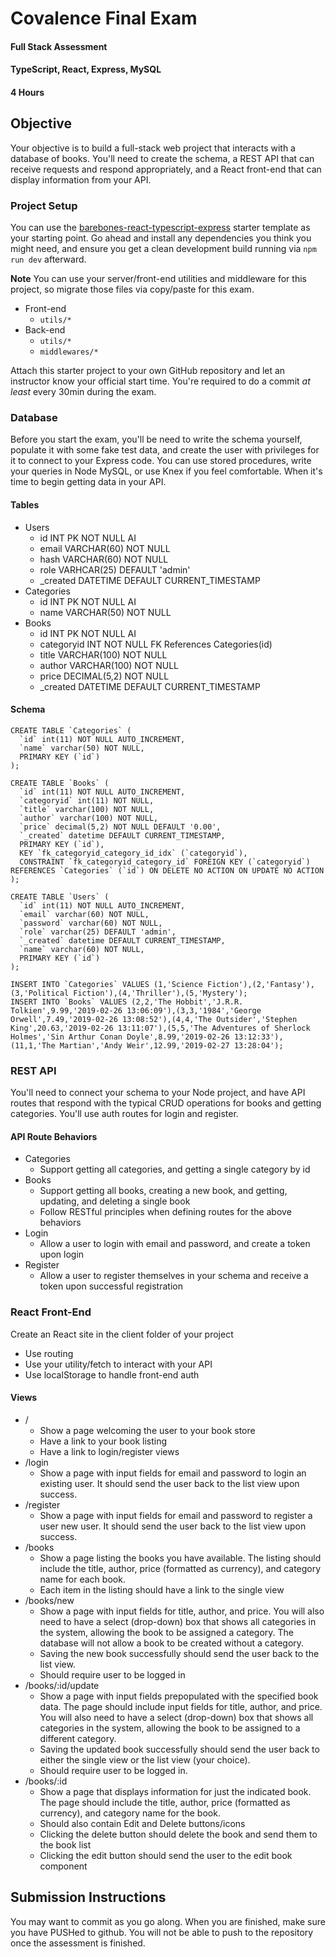 # Covalence Final Exam
#### Full Stack Assessment
#### TypeScript, React, Express, MySQL
#### 4 Hours

## Objective
Your objective is to build a full-stack web project that interacts with a database of books.  You'll need to create the schema, a REST API that can receive requests and respond appropriately, and a React front-end that can display information from your API.

### Project Setup
You can use the [barebones-react-typescript-express](https://github.com/covalence-io/barebones-react-typescript-express) starter template as your starting point.  Go ahead and install any dependencies you think you might need, and ensure you get a clean development build running via `npm run dev` afterward.

**Note** You can use your server/front-end utilities and middleware for this project, so migrate those files via copy/paste for this exam.
 - Front-end
	 - `utils/*`
- Back-end
	- `utils/*`
	- `middlewares/*`

Attach this starter project to your own GitHub repository and let an instructor know your official start time.  You're required to do a commit *at least* every 30min during the exam.

### Database
Before you start the exam, you'll be need to write the schema yourself, populate it with some fake test data, and create the user with privileges for it to connect to your Express code.  You can use stored procedures, write your queries in Node MySQL, or use Knex if you feel comfortable. When it's time to begin getting data in your API.

#### Tables
* Users
	* id INT PK NOT NULL AI
	* email VARCHAR(60) NOT NULL
	* hash VARCHAR(60) NOT NULL
	* role VARHCAR(25) DEFAULT 'admin'
	* _created DATETIME DEFAULT CURRENT_TIMESTAMP
* Categories
	* id INT PK NOT NULL AI
	* name VARCHAR(50) NOT NULL
* Books
	* id INT PK NOT NULL AI
	* categoryid INT NOT NULL FK References Categories(id)
	* title VARCHAR(100) NOT NULL
	* author VARCHAR(100) NOT NULL
	* price DECIMAL(5,2) NOT NULL
	* _created DATETIME DEFAULT CURRENT_TIMESTAMP

#### Schema
```
CREATE TABLE `Categories` (
  `id` int(11) NOT NULL AUTO_INCREMENT,
  `name` varchar(50) NOT NULL,
  PRIMARY KEY (`id`)
);

CREATE TABLE `Books` (
  `id` int(11) NOT NULL AUTO_INCREMENT,
  `categoryid` int(11) NOT NULL,
  `title` varchar(100) NOT NULL,
  `author` varchar(100) NOT NULL,
  `price` decimal(5,2) NOT NULL DEFAULT '0.00',
  `_created` datetime DEFAULT CURRENT_TIMESTAMP,
  PRIMARY KEY (`id`),
  KEY `fk_categoryid_category_id_idx` (`categoryid`),
  CONSTRAINT `fk_categoryid_category_id` FOREIGN KEY (`categoryid`) REFERENCES `Categories` (`id`) ON DELETE NO ACTION ON UPDATE NO ACTION
);

CREATE TABLE `Users` (
  `id` int(11) NOT NULL AUTO_INCREMENT,
  `email` varchar(60) NOT NULL,
  `password` varchar(60) NOT NULL,
  `role` varchar(25) DEFAULT 'admin',
  `_created` datetime DEFAULT CURRENT_TIMESTAMP,
  `name` varchar(60) NOT NULL,
  PRIMARY KEY (`id`)
);

INSERT INTO `Categories` VALUES (1,'Science Fiction'),(2,'Fantasy'),(3,'Political Fiction'),(4,'Thriller'),(5,'Mystery');
INSERT INTO `Books` VALUES (2,2,'The Hobbit','J.R.R. Tolkien',9.99,'2019-02-26 13:06:09'),(3,3,'1984','George Orwell',7.49,'2019-02-26 13:08:52'),(4,4,'The Outsider','Stephen King',20.63,'2019-02-26 13:11:07'),(5,5,'The Adventures of Sherlock Holmes','Sin Arthur Conan Doyle',8.99,'2019-02-26 13:12:33'),(11,1,'The Martian','Andy Weir',12.99,'2019-02-27 13:28:04');
```

### REST API
You'll need to connect your schema to your Node project, and have API routes that respond with the typical CRUD operations for books and getting categories.  You'll use auth routes for login and register.

#### API Route Behaviors

* Categories
	* Support getting all categories, and getting a single category by id
* Books
	* Support getting all books, creating a new book, and getting, updating, and deleting a single book
	* Follow RESTful principles when defining routes for the above behaviors
* Login
	* Allow a user to login with email and password, and create a token upon login
* Register
	* Allow a user to register themselves in your schema and receive a token upon successful registration

### React Front-End

Create an React site in the client folder of your project
* Use routing
* Use your utility/fetch to interact with your API
* Use localStorage to handle front-end auth

#### Views
* /
	* Show a page welcoming the user to your book store
	* Have a link to your book listing
	* Have a link to login/register views
* /login
	* Show a page with input fields for email and password to login an existing user.  It should send the user back to the list view upon success.
* /register
	* Show a page with input fields for email and password to register a user new user.  It should send the user back to the list view upon success. 
* /books
	* Show a page listing the books you have available. The listing should include the title, author, price (formatted as currency), and category name for each book.
	* Each item in the listing should have a link to the single view
* /books/new
	* Show a page with input fields for title, author, and price. You will also need to have a select (drop-down) box that shows all categories in the system, allowing the book to be assigned a category. The database will not allow a book to be created without a category.
	* Saving the new book successfully should send the user back to the list view.
	* Should require user to be logged in
* /books/:id/update
	* Show a page with input fields prepopulated with the specified book data. The page should include input fields for title, author, and price. You will also need to have a select (drop-down) box that shows all categories in the system, allowing the book to be assigned to a different category.
	* Saving the updated book successfully should send the user back to either the single view or the list view (your choice).
	* Should require user to be logged in.
* /books/:id
	* Show a page that displays information for just the indicated book. The page should include the title, author, price (formatted as currency), and category name for the book.
	* Should also contain Edit and Delete buttons/icons
	* Clicking the delete button should delete the book and send them to the book list
	* Clicking the edit button should send the user to the edit book component

## Submission Instructions
You may want to commit as you go along. When you are finished, make sure you have PUSHed to github. You will not be able to push to the repository once the assessment is finished. 
